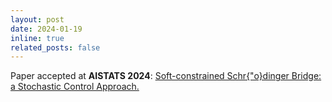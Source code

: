 ```yaml
---
layout: post
date: 2024-01-19
inline: true
related_posts: false
---
```


Paper accepted at **AISTATS 2024**: [Soft-constrained Schr{\"o}dinger Bridge: a Stochastic Control Approach.](https://proceedings.mlr.press/v238/garg24a.html)
